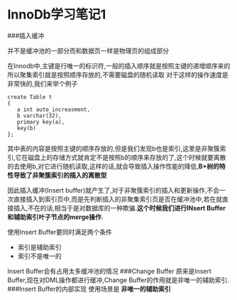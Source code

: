 # InnoDb学习笔记1
###插入缓冲

并不是缓冲池的一部分而和数据页一样是物理页的组成部分

在Innodb中,主键是行唯一的标识符,一般的插入顺序就是按照主键的递增顺序来的
所以聚集索引就是按照顺序存放的,不需要磁盘的随机读取
对于这样的操作速度是非常快的,我们来举个例子
```
create Table t
{
   a int auto_increasment,
   b varchar(32),
   primary key(a),
   key(b)
};
```
其中表的内容是按照主键的顺序存放的,但是我们发现b也是索引,这里是非聚簇索引,它在磁盘上的存储方式就肯定不是按照b的顺序来存放的了,这个时候就要离散的去使用b,对它进行随机读取,这样的话,就会导致插入操作性能的降低,**B+树的特性导致了非聚簇索引的插入的离散型**

因此插入缓冲(Insert buffer)就产生了,对于非聚簇索引的插入和更新操作,不会一次直接插入到索引页中,而是先判断插入的非聚集索引页是否在缓冲池中,若在就直接插入,不在的话,相当于是对数据库的一种欺骗.**这个时候我们进行INsert Buffer 和辅助索引叶子节点的merge操作**.

使用Insert Buffer要同时满足两个条件
* 索引是辅助索引
* 索引不是唯一的

Insert Buffer会有占用太多缓冲池的情况
###Change Buffer
原来是Insert Buffer,现在对DML操作都进行缓冲,Change Buffer的作用就是非唯一的辅助索引.
###Insert Buffer的内部实现
使用场景是 **非唯一的辅助索引**